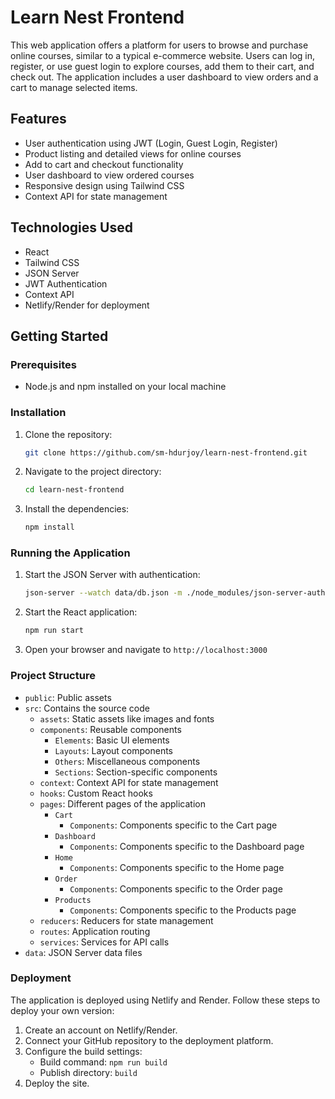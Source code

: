 # Learn Nest Frontend

This web application offers a platform for users to browse and purchase online courses, similar to a typical e-commerce website. Users can log in, register, or use guest login to explore courses, add them to their cart, and check out. The application includes a user dashboard to view orders and a cart to manage selected items.

## Features

- User authentication using JWT (Login, Guest Login, Register)
- Product listing and detailed views for online courses
- Add to cart and checkout functionality
- User dashboard to view ordered courses
- Responsive design using Tailwind CSS
- Context API for state management

## Technologies Used

- React
- Tailwind CSS
- JSON Server
- JWT Authentication
- Context API
- Netlify/Render for deployment

## Getting Started

### Prerequisites

- Node.js and npm installed on your local machine

### Installation

1. Clone the repository:

   ```bash
   git clone https://github.com/sm-hdurjoy/learn-nest-frontend.git

   ```

2. Navigate to the project directory:

   ```bash
   cd learn-nest-frontend

   ```

3. Install the dependencies:
   ```bash
   npm install
   ```

### Running the Application

1. Start the JSON Server with authentication:

   ```bash
   json-server --watch data/db.json -m ./node_modules/json-server-auth -r data/routes.json --port 8000

   ```

2. Start the React application:

   ```bash
   npm run start

   ```

3. Open your browser and navigate to `http://localhost:3000`

### Project Structure

- `public`: Public assets
- `src`: Contains the source code
  - `assets`: Static assets like images and fonts
  - `components`: Reusable components
    - `Elements`: Basic UI elements
    - `Layouts`: Layout components
    - `Others`: Miscellaneous components
    - `Sections`: Section-specific components
  - `context`: Context API for state management
  - `hooks`: Custom React hooks
  - `pages`: Different pages of the application
    - `Cart`
      - `Components`: Components specific to the Cart page
    - `Dashboard`
      - `Components`: Components specific to the Dashboard page
    - `Home`
      - `Components`: Components specific to the Home page
    - `Order`
      - `Components`: Components specific to the Order page
    - `Products`
      - `Components`: Components specific to the Products page
  - `reducers`: Reducers for state management
  - `routes`: Application routing
  - `services`: Services for API calls
- `data`: JSON Server data files

### Deployment

The application is deployed using Netlify and Render. Follow these steps to deploy your own version:

1. Create an account on Netlify/Render.
2. Connect your GitHub repository to the deployment platform.
3. Configure the build settings:
   - Build command: `npm run build`
   - Publish directory: `build`
4. Deploy the site.